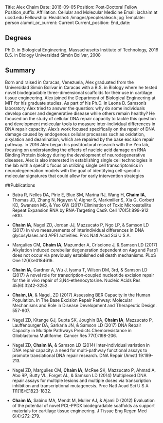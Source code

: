 Title: Alex Chaim
Date: 2016-09-05
Position: Post-Doctoral Fellow
Position_suffix: 
Affiliation: Cellular and Molecular Medicine
Email: iachaim at ucsd.edu 
Fellowship: 
Headshot: /images/people/alexch.jpg
Template: person
alumni_or_current: Current
Current_position: 
End_date: 

## Degrees
Ph.D. in Biological Engineering, Massachusetts Institute of Technology, 2016<br>B.S. in Biology Universidad Simón Bolívar, 2008<br>

## Summary

Born and raised in Caracas, Venezuela, Alex graduated from the Universidad Simón Bolívar in Caracas with a B.S. in Biology where he tested novel biodegradable three-dimensional scaffolds for their use in cartilage tissue engineering. Alex joined the Department of Biological Engineering at MIT for his graduate studies. As part of his Ph.D. in Leona D. Samson’s laboratory Alex tried to answer the question: why do some individuals develop cancer and degenerative disease while others remain healthy? He focused on the study of cellular DNA repair capacity to tackle this question and development molecular tools to measure inter-individual differences in DNA repair capacity. Alex’s work focused specifically on the repair of DNA damage caused by endogenous cellular processes such as oxidation, alkylation and deamination, which are repaired by the base excision repair pathway. In 2016 Alex began his postdoctoral research with the Yeo lab, focusing on understanding the effects of nucleic acid damage on RNA Binding Protein biology during the development of neurodegenerative diseases. Alex is also interested in establishing single cell technologies in the lab with a specific focus on utilizing single cell transcriptomics in neurodegeneration models with the goal of identifying cell-specific molecular signatures that could allow for early intervention strategies

##Publications
* Batra R, Nelles DA, Pirie E, Blue SM, Marina RJ, Wang H, **Chaim IA**, Thomas JD, Zhang N, Nguyen V, Aigner S, Markmiller S, Xia G, Corbett KD, Swanson MS, & Yeo GW (2017) Elimination of Toxic Microsatellite Repeat Expansion RNA by RNA-Targeting Cas9. Cell 170(5):899-912 e810.
* **Chaim IA**, Nagel ZD, Jordan JJ, Mazzucato P, Ngo LP, & Samson LD (2017) In vivo measurements of interindividual differences in DNA glycosylases and APE1 activities. Proc Natl Acad Sci U S A.
* Margulies CM, **Chaim IA**, Mazumder A, Criscione J, & Samson LD (2017) Alkylation induced cerebellar degeneration dependent on Aag and Parp1 does not occur via previously established cell death mechanisms. PLoS One 12(9):e0184619.
* **Chaim IA**, Gardner A, Wu J, Iyama T, Wilson DM, 3rd, & Samson LD (2017) A novel role for transcription-coupled nucleotide excision repair for the in vivo repair of 3,N4-ethenocytosine. Nucleic Acids Res 45(6):3242-3252.
* **Chaim, IA**, & Nagel, ZD (2017) Assessing BER Capacity in the Human Population. In The Base Excision Repair Pathway: Molecular Mechanisms and Role in Disease Development and Therapeutic Design. 557-607.
* Nagel ZD, Kitange GJ, Gupta SK, Joughin BA, **Chaim IA**, Mazzucato P, Lauffenburger DA, Sarkaria JN, & Samson LD (2017) DNA Repair Capacity in Multiple Pathways Predicts Chemoresistance in Glioblastoma Multiforme. Cancer Res 77(1):198-206.
* Nagel ZD, **Chaim IA**, & Samson LD (2014) Inter-individual variation in DNA repair capacity: a need for multi-pathway functional assays to promote translational DNA repair research. DNA Repair (Amst) 19:199-213.

*	Nagel ZD, Margulies CM, **Chaim IA**, McRee SK, Mazzucato P, Ahmad A, Abo RP, Butty VL, Forget AL, & Samson LD (2014) Multiplexed DNA repair assays for multiple lesions and multiple doses via transcription inhibition and transcriptional mutagenesis. Proc Natl Acad Sci U S A 111(18):E1823-1832.

* **Chaim IA**, Sabino MA, Mendt M, Muller AJ, & Ajami D (2012) Evaluation of the potential of novel PCL-PPDX biodegradable scaffolds as support materials for cartilage tissue engineering. J Tissue Eng Regen Med 6(4):272-279.